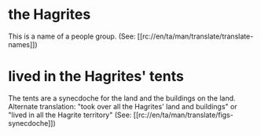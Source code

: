 # the Hagrites

This is a name of a people group. (See: [[rc://en/ta/man/translate/translate-names]])

# lived in the Hagrites' tents

The tents are a synecdoche for the land and the buildings on the land. Alternate translation: "took over all the Hagrites' land and buildings" or "lived in all the Hagrite territory" (See: [[rc://en/ta/man/translate/figs-synecdoche]])


